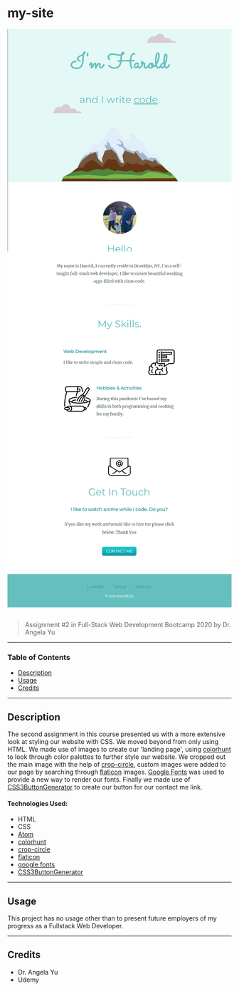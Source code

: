 # my-site
<img src="images/markdown-preview-001.png" alt="Markdown Preview" style="height: 500px; width:530px; display: block; margin-left: auto; margin-right: auto;"/>
<img src="images/markdown-preview-002.png" alt="Markdown Preview" style="height: 500px; width:530px; display: block; margin-left: auto; margin-right: auto;"/>
<img src="images/markdown-preview-003.png" alt="Markdown Preview" style="height: 300px; width:530px; display: block; margin-left: auto; margin-right: auto; margin-bottom: 30px;"/>

> Assignment #2 in Full-Stack Web Development Bootcamp 2020 by Dr. Angela Yu
___
### Table of Contents

- [Description](#description)
- [Usage](#usage)
- [Credits](#credits)
___
## Description
The second assignment in this course presented us with a more extensive look at styling our website with CSS. We moved beyond from only using HTML. We made use of images to create our 'landing page', using <a href="https://colorhunt.com">colorhunt</a> to look through color palettes to further style our website. We cropped out the main image with the help of <a href="https://crop-circle.imageonline.com">crop-circle</a>, custom images were added to our page by searching through <a href="https://Flaticon.com">flaticon</a> images. <a href="https://fonts.google.com/">Google Fonts</a> was used to provide a new way to render our fonts. Finally we made use of <a href="https://css3buttongenerator.com">CSS3ButtonGenerator</a> to create our button for our contact me link.

#### Technologies Used:
- HTML
- CSS
- <a href="https://atom.io/">Atom</a>
- <a href="https://colorhunt.com">colorhunt</a>
- <a href="https://crop-circle.imageonline.com">crop-circle</a>
- <a href="https://Flaticon.com">flaticon</a>
- <a href="https://fonts.google.com/">google fonts</a>
- <a href="https://css3buttongenerator.com">CSS3ButtonGenerator</a>

___

## Usage
This project has no usage other than to present future employers of my progress as a Fullstack Web Developer.
___

## Credits
- Dr. Angela Yu
- Udemy

